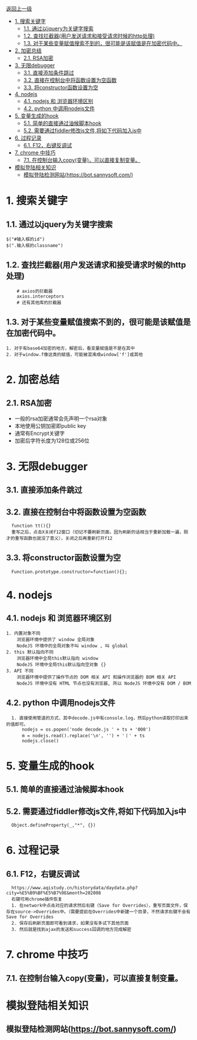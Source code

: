 [返回上一级](../../README.md)


- [1. 搜索关键字](#1-搜索关键字)
  - [1.1. 通过以jquery为关键字搜索](#11-通过以jquery为关键字搜索)
  - [1.2. 查找拦截器(用户发送请求和接受请求时候的http处理)](#12-查找拦截器用户发送请求和接受请求时候的http处理)
  - [1.3. 对于某些变量赋值搜索不到的，很可能是该赋值是在加密代码中。](#13-对于某些变量赋值搜索不到的很可能是该赋值是在加密代码中)
- [2. 加密总结](#2-加密总结)
  - [2.1. RSA加密](#21-rsa加密)
- [3. 无限debugger](#3-无限debugger)
  - [3.1. 直接添加条件跳过](#31-直接添加条件跳过)
  - [3.2. 直接在控制台中将函数设置为空函数](#32-直接在控制台中将函数设置为空函数)
  - [3.3. 将constructor函数设置为空](#33-将constructor函数设置为空)
- [4. nodejs](#4-nodejs)
  - [4.1. nodejs 和 浏览器环境区别](#41-nodejs-和-浏览器环境区别)
  - [4.2. python 中调用nodejs文件](#42-python-中调用nodejs文件)
- [5. 变量生成的hook](#5-变量生成的hook)
  - [5.1. 简单的直接通过油候脚本hook](#51-简单的直接通过油候脚本hook)
  - [5.2. 需要通过fiddler修改js文件,将如下代码加入js中](#52-需要通过fiddler修改js文件将如下代码加入js中)
- [6. 过程记录](#6-过程记录)
  - [6.1. F12，右键反调试](#61-f12右键反调试)
- [7. chrome 中技巧](#7-chrome-中技巧)
  - [7.1. 在控制台输入copy(变量)，可以直接复制变量。](#71-在控制台输入copy变量可以直接复制变量)
- [模拟登陆相关知识](#模拟登陆相关知识)
  - [模拟登陆检测网站(https://bot.sannysoft.com/)](#模拟登陆检测网站httpsbotsannysoftcom)

# 1. 搜索关键字
## 1.1. 通过以jquery为关键字搜索
```
$("#输入框的id")
$(".输入框的classname")
```
## 1.2. 查找拦截器(用户发送请求和接受请求时候的http处理)
```
    # axios的拦截器
    axios.interceptors
    # 还有其他库的拦截器
```
## 1.3. 对于某些变量赋值搜索不到的，很可能是该赋值是在加密代码中。
```
1. 对于有base64加密的地方，解密后，看变量赋值是不是在其中
2. 对于window.f像这类的赋值，可能被混淆成window['f']或其他
```


# 2. 加密总结
## 2.1. RSA加密
* 一般的rsa加密通常会先声明一个rsa对象
* 本地使用公钥加密即public key
* 通常有Encrypt关键字
* 加密后字符长度为128位或256位


# 3. 无限debugger
## 3.1. 直接添加条件跳过
## 3.2. 直接在控制台中将函数设置为空函数
```
  function tt(){}
  重写之后，点击X关闭f12窗口（切记不要刷新页面，因为刷新的话相当于重新加载一遍，刚才的重写函数也就没了意义），关闭之后再重新打开f12
```
## 3.3. 将constructor函数设置为空
```
  Function.prototype.constructor=function(){};
```


# 4. nodejs
## 4.1. nodejs 和 浏览器环境区别
```
1. 内置对象不同
    浏览器环境中提供了 window 全局对象
    NodeJS 环境中的全局对象不叫 window , 叫 global
2. this 默认指向不同
    浏览器环境中全局this默认指向 window
    NodeJS 环境中全局this默认指向空对象 {}
3. API 不同
    浏览器环境中提供了操作节点的 DOM 相关 API 和操作浏览器的 BOM 相关 API
    NodeJS 环境中没有 HTML 节点也没有浏览器, 所以 NodeJS 环境中没有 DOM / BOM
```
## 4.2. python 中调用nodejs文件
```
  1. 直接使用管道的方式，其中decode.js中有console.log，然后python读取打印出来的值即可。
      nodejs = os.popen('node decode.js ' + ts + '000')
      m = nodejs.read().replace('\n', '') + '丨' + ts
      nodejs.close()
```


# 5. 变量生成的hook
## 5.1. 简单的直接通过油候脚本hook
## 5.2. 需要通过fiddler修改js文件,将如下代码加入js中
```
  Object.defineProperty(_,"*", {})
```



# 6. 过程记录
## 6.1. F12，右键反调试
```
  https://www.aqistudy.cn/historydata/daydata.php?city=%E5%B9%BF%E5%B7%9E&month=202008
  右键可用chrome插件恢复
  1. 在network中点击对应的请求然后右键（Save for Overrides），重写页面文件，保存在source->Overrides中。（需要提前在Overrides中新建一个目录，不然请求右键不会有Save for Overrides
  2. 保存后刷新页面即可看到请求，如果没有多试下其他页面
  3. 然后就是找到ajax的发送和success回调的地方完成解密
```


# 7. chrome 中技巧
## 7.1. 在控制台输入copy(变量)，可以直接复制变量。


# 模拟登陆相关知识
## 模拟登陆检测网站(https://bot.sannysoft.com/)